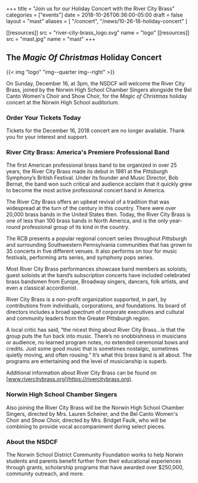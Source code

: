 +++
title = "Join us for our Holiday Concert with the River City Brass"
categories = ["events"]
date    = 2018-10-26T06:36:00-05:00
draft   = false
layout  = "mast"
aliases = [
            "/concert",
            "/news/10-26-18-holiday-concert"
          ]

[[resources]]
  src  = "river-city-brass_logo.svg"
  name = "logo"
[[resources]]
  src  = "mast.jpg"
  name = "mast"
+++

## The *Magic Of Christmas* Holiday Concert

{{< img "logo" "img--quarter img--right" >}}

On Sunday, December 16, at 3pm, the NSDCF will welcome the River City Brass, joined by the Norwin High School Chamber Singers alongside the Bel Canto Women's Choir and Show Choir, for the *Magic of Christmas* holiday concert at the Norwin High School auditorium.

### Order Your Tickets Today

Tickets for the December 16, 2018 concert are no longer available. Thank you for your interest and support.

### River City Brass: America's Premiere Professional Band

The first American professional brass band to be organized in over 25 years, the River City Brass made its debut in 1981 at the Pittsburgh Symphony’s British Festival. Under its founder and Music Director, Bob Bernat, the band won such critical and audience acclaim that it quickly grew to become the most active professional concert band in America.

The River City Brass offers an upbeat revival of a tradition that was widespread at the turn of the century in this country. There were over 20,000 brass bands in the United States then. Today, the River City Brass is one of less than 100 brass bands in North America, and is the only year-round professional group of its kind in the country.

The RCB presents a popular regional concert series throughout Pittsburgh and surrounding Southwestern Pennsylvania communities that has grown to 35 concerts in five different venues. It also performs on tour for music festivals, performing arts series, and symphony pops series.

Most River City Brass performances showcase band members as soloists; guest soloists at the band’s subscription concerts have included celebrated brass bandsmen from Europe, Broadway singers, dancers, folk artists, and even a classical accordionist.

River City Brass is a non-profit organization supported, in part, by contributions from individuals, corporations, and foundations. Its board of directors includes a broad spectrum of corporate executives and cultural and community leaders from the Greater Pittsburgh region.

A local critic has said, “the nicest thing about River City Brass…is that the group puts the fun back into music. There’s no snobbishness in musicians or audience, no learned program notes, no extended ceremonial bows and credits. Just some good music that is sometimes nostalgic, sometimes quietly moving, and often rousing.” It’s what this brass band is all about. The programs are entertaining and the level of musicianship is superb.

Additional information about River City Brass can be found on [www.rivercitybrass.org](https://rivercitybrass.org).

### Norwin High School Chamber Singers

Also joining the River City Brass will be the Norwin High School Chamber Singers, directed by Mrs. Lauren Scheirer, and the Bel Canto Women's Choir and Show Choir, directed by Mrs. Bridget Faulk, who will be combining to provide vocal accompaniment during select pieces.

### About the NSDCF

The Norwin School District Community Foundation works to help Norwin students and parents benefit further from their educational experiences through grants, scholarship programs that have awarded over $250,000, community outreach, and more.
